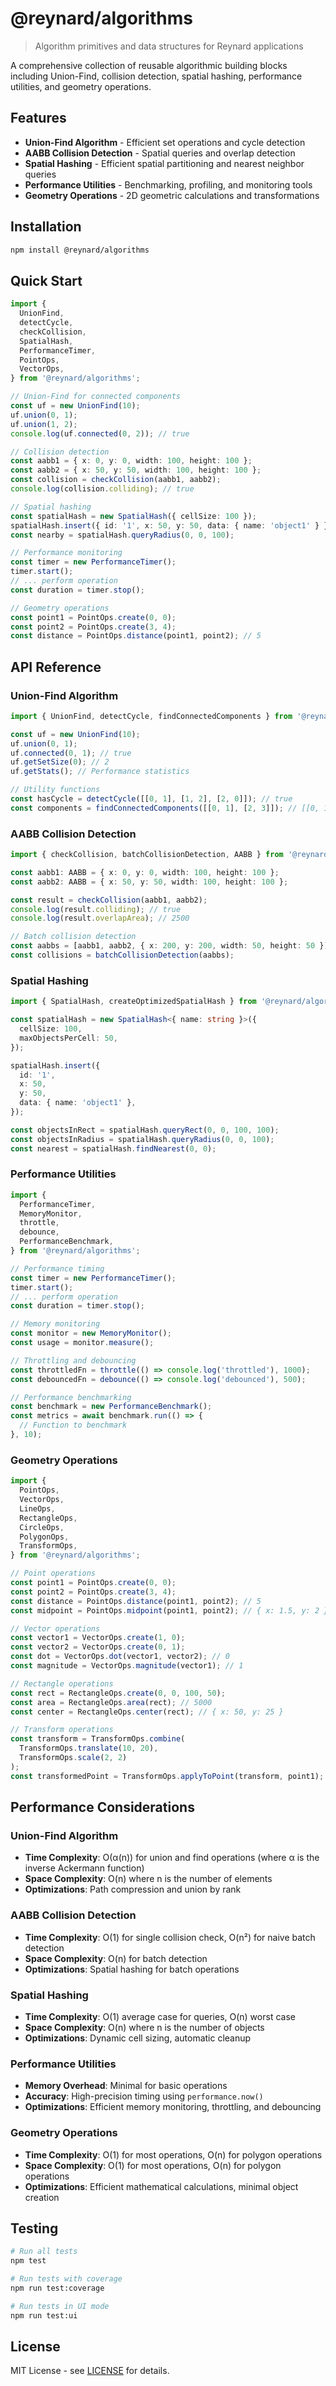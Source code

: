 # @reynard/algorithms

> Algorithm primitives and data structures for Reynard applications

A comprehensive collection of reusable algorithmic building blocks including Union-Find, collision detection, spatial hashing, performance utilities, and geometry operations.

## Features

- **Union-Find Algorithm** - Efficient set operations and cycle detection
- **AABB Collision Detection** - Spatial queries and overlap detection  
- **Spatial Hashing** - Efficient spatial partitioning and nearest neighbor queries
- **Performance Utilities** - Benchmarking, profiling, and monitoring tools
- **Geometry Operations** - 2D geometric calculations and transformations

## Installation

```bash
npm install @reynard/algorithms
```

## Quick Start

```typescript
import {
  UnionFind,
  detectCycle,
  checkCollision,
  SpatialHash,
  PerformanceTimer,
  PointOps,
  VectorOps,
} from '@reynard/algorithms';

// Union-Find for connected components
const uf = new UnionFind(10);
uf.union(0, 1);
uf.union(1, 2);
console.log(uf.connected(0, 2)); // true

// Collision detection
const aabb1 = { x: 0, y: 0, width: 100, height: 100 };
const aabb2 = { x: 50, y: 50, width: 100, height: 100 };
const collision = checkCollision(aabb1, aabb2);
console.log(collision.colliding); // true

// Spatial hashing
const spatialHash = new SpatialHash({ cellSize: 100 });
spatialHash.insert({ id: '1', x: 50, y: 50, data: { name: 'object1' } });
const nearby = spatialHash.queryRadius(0, 0, 100);

// Performance monitoring
const timer = new PerformanceTimer();
timer.start();
// ... perform operation
const duration = timer.stop();

// Geometry operations
const point1 = PointOps.create(0, 0);
const point2 = PointOps.create(3, 4);
const distance = PointOps.distance(point1, point2); // 5
```

## API Reference

### Union-Find Algorithm

```typescript
import { UnionFind, detectCycle, findConnectedComponents } from '@reynard/algorithms';

const uf = new UnionFind(10);
uf.union(0, 1);
uf.connected(0, 1); // true
uf.getSetSize(0); // 2
uf.getStats(); // Performance statistics

// Utility functions
const hasCycle = detectCycle([[0, 1], [1, 2], [2, 0]]); // true
const components = findConnectedComponents([[0, 1], [2, 3]]); // [[0, 1], [2, 3]]
```

### AABB Collision Detection

```typescript
import { checkCollision, batchCollisionDetection, AABB } from '@reynard/algorithms';

const aabb1: AABB = { x: 0, y: 0, width: 100, height: 100 };
const aabb2: AABB = { x: 50, y: 50, width: 100, height: 100 };

const result = checkCollision(aabb1, aabb2);
console.log(result.colliding); // true
console.log(result.overlapArea); // 2500

// Batch collision detection
const aabbs = [aabb1, aabb2, { x: 200, y: 200, width: 50, height: 50 }];
const collisions = batchCollisionDetection(aabbs);
```

### Spatial Hashing

```typescript
import { SpatialHash, createOptimizedSpatialHash } from '@reynard/algorithms';

const spatialHash = new SpatialHash<{ name: string }>({
  cellSize: 100,
  maxObjectsPerCell: 50,
});

spatialHash.insert({
  id: '1',
  x: 50,
  y: 50,
  data: { name: 'object1' },
});

const objectsInRect = spatialHash.queryRect(0, 0, 100, 100);
const objectsInRadius = spatialHash.queryRadius(0, 0, 100);
const nearest = spatialHash.findNearest(0, 0);
```

### Performance Utilities

```typescript
import {
  PerformanceTimer,
  MemoryMonitor,
  throttle,
  debounce,
  PerformanceBenchmark,
} from '@reynard/algorithms';

// Performance timing
const timer = new PerformanceTimer();
timer.start();
// ... perform operation
const duration = timer.stop();

// Memory monitoring
const monitor = new MemoryMonitor();
const usage = monitor.measure();

// Throttling and debouncing
const throttledFn = throttle(() => console.log('throttled'), 1000);
const debouncedFn = debounce(() => console.log('debounced'), 500);

// Performance benchmarking
const benchmark = new PerformanceBenchmark();
const metrics = await benchmark.run(() => {
  // Function to benchmark
}, 10);
```

### Geometry Operations

```typescript
import {
  PointOps,
  VectorOps,
  LineOps,
  RectangleOps,
  CircleOps,
  PolygonOps,
  TransformOps,
} from '@reynard/algorithms';

// Point operations
const point1 = PointOps.create(0, 0);
const point2 = PointOps.create(3, 4);
const distance = PointOps.distance(point1, point2); // 5
const midpoint = PointOps.midpoint(point1, point2); // { x: 1.5, y: 2 }

// Vector operations
const vector1 = VectorOps.create(1, 0);
const vector2 = VectorOps.create(0, 1);
const dot = VectorOps.dot(vector1, vector2); // 0
const magnitude = VectorOps.magnitude(vector1); // 1

// Rectangle operations
const rect = RectangleOps.create(0, 0, 100, 50);
const area = RectangleOps.area(rect); // 5000
const center = RectangleOps.center(rect); // { x: 50, y: 25 }

// Transform operations
const transform = TransformOps.combine(
  TransformOps.translate(10, 20),
  TransformOps.scale(2, 2)
);
const transformedPoint = TransformOps.applyToPoint(transform, point1);
```

## Performance Considerations

### Union-Find Algorithm

- **Time Complexity**: O(α(n)) for union and find operations (where α is the inverse Ackermann function)
- **Space Complexity**: O(n) where n is the number of elements
- **Optimizations**: Path compression and union by rank

### AABB Collision Detection

- **Time Complexity**: O(1) for single collision check, O(n²) for naive batch detection
- **Space Complexity**: O(n) for batch detection
- **Optimizations**: Spatial hashing for batch operations

### Spatial Hashing

- **Time Complexity**: O(1) average case for queries, O(n) worst case
- **Space Complexity**: O(n) where n is the number of objects
- **Optimizations**: Dynamic cell sizing, automatic cleanup

### Performance Utilities

- **Memory Overhead**: Minimal for basic operations
- **Accuracy**: High-precision timing using `performance.now()`
- **Optimizations**: Efficient memory monitoring, throttling, and debouncing

### Geometry Operations

- **Time Complexity**: O(1) for most operations, O(n) for polygon operations
- **Space Complexity**: O(1) for most operations, O(n) for polygon operations
- **Optimizations**: Efficient mathematical calculations, minimal object creation

## Testing

```bash
# Run all tests
npm test

# Run tests with coverage
npm run test:coverage

# Run tests in UI mode
npm run test:ui
```

## License

MIT License - see [LICENSE](../../LICENSE) for details.
